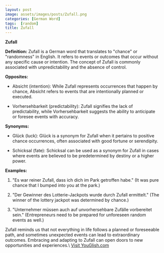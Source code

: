 ```yaml
---
layout: post
image: assets/images/posts/Zufall.png
categories: [German Word]
tags:  [random]
title: Zufall
---
```


**Zufall**

**Definition:** Zufall is a German word that translates to "chance" or "randomness" in English. It refers to events or outcomes that occur without any specific cause or intention. The concept of Zufall is commonly associated with unpredictability and the absence of control.

**Opposites:**

- Absicht (intention): While Zufall represents occurrences that happen by chance, Absicht refers to events that are intentionally planned or executed.

- Vorhersehbarkeit (predictability): Zufall signifies the lack of predictability, while Vorhersehbarkeit suggests the ability to anticipate or foresee events with accuracy.

**Synonyms:**

- Glück (luck): Glück is a synonym for Zufall when it pertains to positive chance occurrences, often associated with good fortune or serendipity.

- Schicksal (fate): Schicksal can be used as a synonym for Zufall in cases where events are believed to be predetermined by destiny or a higher power.

**Examples:**

1. "Es war reiner Zufall, dass ich dich im Park getroffen habe." (It was pure chance that I bumped into you at the park.)

2. "Der Gewinner des Lotterie-Jackpots wurde durch Zufall ermittelt." (The winner of the lottery jackpot was determined by chance.)

3. "Unternehmer müssen auch auf unvorhersehbare Zufälle vorbereitet sein." (Entrepreneurs need to be prepared for unforeseen random events as well.)

Zufall reminds us that not everything in life follows a planned or foreseeable path, and sometimes unexpected events can lead to extraordinary outcomes. Embracing and adapting to Zufall can open doors to new opportunities and experiences.\ <a id="yg-widget-0" class="youglish-widget" data-query="Zufall" data-lang="german" data-components="8412" data-auto-start="0" data-bkg-color="theme_light" data-title="How%20to%20pronounce%20Zufall%20in%20German"  rel="nofollow" href="https://youglish.com">Visit YouGlish.com</a><script async src="https://youglish.com/public/emb/widget.js" charset="utf-8"></script>
